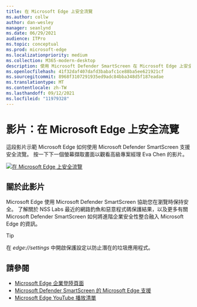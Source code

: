 ```yaml
---
title: 在 Microsoft Edge 上安全流覽
ms.author: collw
author: dan-wesley
manager: seanlynd
ms.date: 06/29/2021
audience: ITPro
ms.topic: conceptual
ms.prod: microsoft-edge
ms.localizationpriority: medium
ms.collection: M365-modern-desktop
description: 使用 Microsoft Defender SmartScreen 在 Microsoft Edge 上安全流覽
ms.openlocfilehash: 41f32daf407dafd3babafc1ce88ba5ee621921cf
ms.sourcegitcommit: 8968f3107291935ed9adc84bba348d5f187eadae
ms.translationtype: MT
ms.contentlocale: zh-TW
ms.lasthandoff: 09/12/2021
ms.locfileid: "11979328"
---
```

# <a name="video-secure-browsing-on-microsoft-edge"></a>影片：在 Microsoft Edge 上安全流覽

這段影片示範 Microsoft Edge 如何使用 Microsoft Defender SmartScreen 支援安全流覽。 按一下下一個螢幕擷取畫面以觀看高級專案經理 Eva Chen 的影片。

[![在 Microsoft Edge 上安全流覽](media/microsoft-edge-video-security-smartscreen/0.png)](http://www.youtube.com/watch?v=s9kk88SkjLw "Secure browsing on Microsoft Edge")

## <a name="about-the-video"></a>關於此影片

Microsoft Edge 使用 Microsoft Defender SmartScreen 協助您在瀏覽時保持安全。 了解關於 NSS Labs 最近的網路釣魚和惡意程式碼保護結果，以及更多有關 Microsoft Defender SmartScreen 如何將進階企業安全性整合融入 Microsoft Edge 的資訊。

> [!TIP]
> 在 *edge://settings* 中開啟保護設定以防止潛在的垃圾應用程式。

## <a name="see-also"></a>請參閱

- [Microsoft Edge 企業登陸頁面](https://aka.ms/EdgeEnterprise)
- [Microsoft Defender SmartScreen 的 Microsoft Edge 支援](microsoft-edge-security-smartscreen.md)
- [Microsoft Edge YouTube 播放清單](https://www.youtube.com/playlist?list=PLXtHYVsvn_b-uXh1tMeYpT-0iD8tD3tFy)
